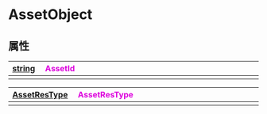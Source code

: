 # AssetObject

## 属性

|<div style="width:700px">[string](/Api/DataType/String.md) &emsp;<font color="dd00dd">AssetId</font></div>|
|:---|
||

|<div style="width:700px">[AssetResType](/Api/Enums/AssetResType.md) &emsp;<font color="dd00dd">AssetResType</font></div>|
|:---|
||

